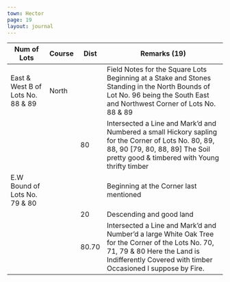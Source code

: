 ```yaml
---
town: Hector
page: 19
layout: journal
---
```


| Num of Lots | Course | Dist | Remarks (19) |
|-|-|-|-|
| East & West B of Lots No. 88 & 89 | North | | Field Notes for the Square Lots Beginning at a Stake and Stones Standing in the North Bounds of Lot No. 96 being the South East and Northwest Corner of Lots No. 88 & 89 |
| | | 80 | Intersected a Line and Mark’d and Numbered a small Hickory sapling for the Corner of Lots No. 80, 89, 88, 90 [79, 80, 88, 89] The Soil pretty good & timbered with Young thrifty timber |
| E.W Bound of Lots No. 79 & 80 | | | Beginning at the Corner last mentioned |
| | | 20 | Descending and good land |
| | | 80.70 | Intersected a Line and Mark’d and Number’d a large White Oak Tree for the Corner of the Lots No. 70, 71, 79 & 80 Here the Land is Indifferently Covered with timber Occasioned I suppose by Fire. |